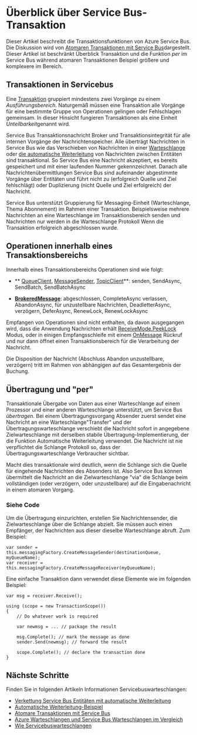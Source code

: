 <properties 
    pageTitle="Service Bus Transaktionen | Microsoft Azure" 
    description="Übersicht über Azure Service Bus atomaren Transaktionen und per" 
    services="service-bus" 
    documentationCenter=".net" 
    authors="sethmanheim" 
    manager="timlt" 
    editor=""/>

<tags
    ms.service="service-bus"
    ms.devlang="na"
    ms.topic="article"
    ms.tgt_pltfrm="na"
    ms.workload="na" 
    ms.date="10/04/2016"
    ms.author="clemensv;sethm"/>

# <a name="overview-of-service-bus-transaction-processing"></a>Überblick über Service Bus-Transaktion

Dieser Artikel beschreibt die Transaktionsfunktionen von Azure Service Bus. Die Diskussion wird von [Atomaren Transaktionen mit Service Bus](https://github.com/Azure-Samples/azure-servicebus-messaging-samples/tree/master/AtomicTransactions)dargestellt. Dieser Artikel ist beschränkt Überblick Transaktion und die Funktion *per* im Service Bus während atomaren Transaktionen Beispiel größere und komplexere im Bereich.

## <a name="transactions-in-service-bus"></a>Transaktionen in Servicebus

Eine [Transaktion](https://github.com/Azure-Samples/azure-servicebus-messaging-samples/tree/master/AtomicTransactions#what-are-transactions) gruppiert mindestens zwei Vorgänge zu einem *Ausführungsbereich*. Naturgemäß müssen eine Transaktion alle Vorgänge für eine bestimmte Gruppe von Operationen gelingen oder Fehlschlagen gemeinsam. In dieser Hinsicht fungieren Transaktionen als eine Einheit *Unteilbarkeit*genannt wird. 

Service Bus Transaktionsnachricht Broker und Transaktionsintegrität für alle internen Vorgänge der Nachrichtenspeicher. Alle überträgt Nachrichten in Service Bus wie das Verschieben von Nachrichten in einer [Warteschlange](service-bus-dead-letter-queues.md) oder [die automatische Weiterleitung](service-bus-auto-forwarding.md) von Nachrichten zwischen Entitäten sind transaktional. So Service Bus eine Nachricht akzeptiert, es bereits gespeichert und mit einer laufenden Nummer gekennzeichnet. Danach alle Nachrichtenübermittlungen Service Bus sind aufeinander abgestimmte Vorgänge über Entitäten und führt nicht zu (erfolgreich Quelle und Ziel fehlschlägt) oder Duplizierung (nicht Quelle und Ziel erfolgreich) der Nachricht.

Service Bus unterstützt Gruppierung für Messaging-Einheit (Warteschlange, Thema Abonnement) im Rahmen einer Transaktion. Beispielsweise mehrere Nachrichten an eine Warteschlange im Transaktionsbereich senden und Nachrichten nur werden in die Warteschlange Protokoll Wenn die Transaktion erfolgreich abgeschlossen wurde.

## <a name="operations-within-a-transaction-scope"></a>Operationen innerhalb eines Transaktionsbereichs 

Innerhalb eines Transaktionsbereichs Operationen sind wie folgt:

- ** [QueueClient](https://msdn.microsoft.com/library/azure/microsoft.servicebus.messaging.queueclient.aspx), [MessageSender](https://msdn.microsoft.com/library/azure/microsoft.servicebus.messaging.messagesender.aspx), [TopicClient](https://msdn.microsoft.com/library/azure/microsoft.servicebus.messaging.topicclient.aspx)**: senden, SendAsync, SendBatch, SendBatchAsync 

- **[BrokeredMessage](https://msdn.microsoft.com/library/azure/microsoft.servicebus.messaging.brokeredmessage.aspx)**: abgeschlossen, CompleteAsync verlassen, AbandonAsync, für unzustellbare Nachrichten, DeadletterAsync, verzögern, DeferAsync, RenewLock, RenewLockAsync 

Empfangen von Operationen sind nicht enthalten, da davon ausgegangen wird, dass die Anwendung Nachrichten erhält [ReceiveMode.PeekLock](https://msdn.microsoft.com/library/azure/microsoft.servicebus.messaging.receivemode.aspx) Modus, oder in einigen Empfangsschleife mit einem [OnMessage](https://msdn.microsoft.com/library/azure/dn369601.aspx) Rückruf und nur dann öffnet einen Transaktionsbereich für die Verarbeitung der Nachricht.

Die Disposition der Nachricht (Abschluss Abandon unzustellbare, verzögern) tritt im Rahmen von abhängigen auf das Gesamtergebnis der Buchung.

## <a name="transfers-and-send-via"></a>Übertragung und "per"

Transaktionale Übergabe von Daten aus einer Warteschlange auf einem Prozessor und einer anderen Warteschlange unterstützt, um Service Bus *übertragen*. Bei einem Übertragungsvorgang Absender zuerst sendet eine Nachricht an eine Warteschlange"Transfer" und der Übertragungswarteschlange verschiebt die Nachricht sofort in angegebene Zielwarteschlange mit derselben stabile Übertragung-Implementierung, der die Funktion Automatische Weiterleitung verwendet. Die Nachricht ist nie verpflichtet die Schlange Protokoll so, dass der Übertragungswarteschlange Verbraucher sichtbar.

Macht dies transaktionale wird deutlich, wenn die Schlange sich die Quelle für eingehende Nachrichten des Absenders ist. Also Service Bus können übermittelt die Nachricht an die Zielwarteschlange "via" die Schlange beim vollständigen (oder verzögern, oder unzustellbare) auf die Eingabenachricht in einem atomaren Vorgang. 

### <a name="see-it-in-code"></a>Siehe Code

Um die Übertragung einzurichten, erstellen Sie Nachrichtensender, die Zielwarteschlange über die Schlange abzielt. Sie müssen auch einen Empfänger, der Nachrichten aus dieser dieselbe Warteschlange abruft. Zum Beispiel:

```
var sender = this.messagingFactory.CreateMessageSender(destinationQueue, myQueueName);
var receiver = this.messagingFactory.CreateMessageReceiver(myQueueName);
```

Eine einfache Transaktion dann verwendet diese Elemente wie im folgenden Beispiel:

```
var msg = receiver.Receive();

using (scope = new TransactionScope())
{
    // Do whatever work is required 

    var newmsg = ... // package the result 

    msg.Complete(); // mark the message as done
    sender.Send(newmsg); // forward the result

    scope.Complete(); // declare the transaction done
} 
```

## <a name="next-steps"></a>Nächste Schritte

Finden Sie in folgenden Artikeln Informationen Servicebuswarteschlangen:

- [Verkettung Service Bus Entitäten mit automatische Weiterleitung](service-bus-auto-forwarding.md)
- [Automatische Weiterleitung-Beispiel](https://github.com/Azure-Samples/azure-servicebus-messaging-samples/tree/master/AutoForward)
- [Atomare Transaktionen mit Service Bus](https://github.com/Azure-Samples/azure-servicebus-messaging-samples/tree/master/AtomicTransactions)
- [Azure Warteschlangen und Service Bus Warteschlangen im Vergleich](service-bus-azure-and-service-bus-queues-compared-contrasted.md)
- [Wie Servicebuswarteschlangen](service-bus-dotnet-get-started-with-queues.md)